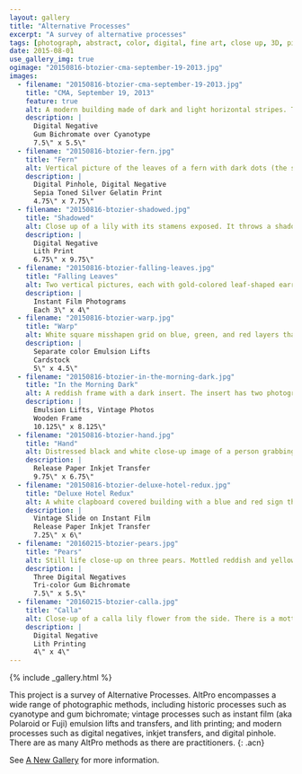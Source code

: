 ```yaml
---
layout: gallery
title: "Alternative Processes"
excerpt: "A survey of alternative processes"
tags: [photograph, abstract, color, digital, fine art, close up, 3D, pinhole, lith, gum bichromate, cyanotype]
date: 2015-08-01
use_gallery_img: true
ogimage: "20150816-btozier-cma-september-19-2013.jpg"
images:
  - filename: "20150816-btozier-cma-september-19-2013.jpg"
    title: "CMA, September 19, 2013"
    feature: true
    alt: A modern building made of dark and light horizontal stripes. There is a reflection of a tree in an area with vertical stripes. The image is overall bluish and beige.
    description: |
      Digital Negative  
      Gum Bichromate over Cyanotype  
      7.5\" x 5.5\"
  - filename: "20150816-btozier-fern.jpg"
    title: "Fern"
    alt: Vertical picture of the leaves of a fern with dark dots (the spores) along them. Overall the image is greenish-yellow.
    description: |
      Digital Pinhole, Digital Negative  
      Sepia Toned Silver Gelatin Print  
      4.75\" x 7.75\"
  - filename: "20150816-btozier-shadowed.jpg"
    title: "Shadowed"
    alt: Close up of a lily with its stamens exposed. It throws a shadow on the wall behind. Overall the image is soft beige.
    description: |
      Digital Negative  
      Lith Print  
      6.75\" x 9.75\"
  - filename: "20150816-btozier-falling-leaves.jpg"
    title: "Falling Leaves"
    alt: Two vertical pictures, each with gold-colored leaf-shaped earrings. The one on the left has a leaf in the upper left and lower right corners, with the ends pointing to the center; the one on the right has both leaves on the bottom of the frame, leaning against each other.
    description: |
      Instant Film Photograms  
      Each 3\" x 4\"
  - filename: "20150816-btozier-warp.jpg"
    title: "Warp"
    alt: White square misshapen grid on blue, green, and red layers that are distorted. It sits on a white rectangle on a larger black rectangle.
    description: |
      Separate color Emulsion Lifts  
      Cardstock  
      5\" x 4.5\"
  - filename: "20150816-btozier-in-the-morning-dark.jpg"
    title: "In the Morning Dark"
    alt: A reddish frame with a dark insert. The insert has two photographs of a couple, one in the upper right (the man and woman are cuddling) and the other in the lower left (the man and woman are posing). In the space between is a dark gray shadow of the woman, looking away from both couple pictures.
    description: |
      Emulsion Lifts, Vintage Photos  
      Wooden Frame  
      10.125\" x 8.125\"
  - filename: "20150816-btozier-hand.jpg"
    title: "Hand"
    alt: Distressed black and white close-up image of a person grabbing their head. Their short hair comes through their fingers.
    description: |
      Release Paper Inkjet Transfer  
      9.75\" x 6.75\"
  - filename: "20150816-btozier-deluxe-hotel-redux.jpg"
    title: "Deluxe Hotel Redux"
    alt: A white clapboard covered building with a blue and red sign that reads Hotel. There is a car parked on the street. Overall the image is grayish and distressed.
    description: |
      Vintage Slide on Instant Film  
      Release Paper Inkjet Transfer  
      7.25\" x 6\"
  - filename: "20160215-btozier-pears.jpg"
    title: "Pears"
    alt: Still life close-up on three pears. Mottled reddish and yellow overall soft color.
    description: |
      Three Digital Negatives  
      Tri-color Gum Bichromate  
      7.5\" x 5.5\"
  - filename: "20160215-btozier-calla.jpg"
    title: "Calla"
    alt: Close-up of a calla lily flower from the side. There is a mottled background. Overall color is a mottled peach and black.
    description: |
      Digital Negative  
      Lith Printing  
      4\" x 4\"
---
```


{% include _gallery.html %}

This project is a survey of Alternative Processes. AltPro encompasses a wide range of photographic methods, including historic processes such as cyanotype and gum bichromate; vintage processes such as instant film (aka Polaroid or Fuji) emulsion lifts and transfers, and lith printing; and modern processes such as digital negatives, inkjet transfers, and digital pinhole. There are as many AltPro methods as there are practitioners.
{: .acn}


See [A New Gallery](/a-new-gallery/) for more information.
